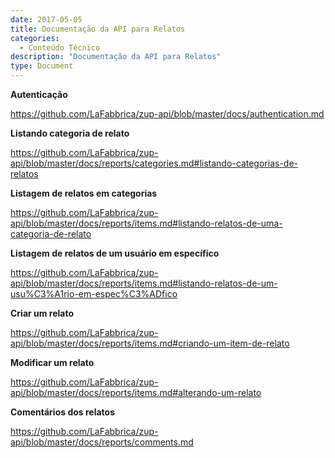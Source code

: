 ```yaml
---
date: 2017-05-05
title: Documentação da API para Relatos
categories:
  - Conteúdo Técnico
description: "Documentação da API para Relatos"
type: Document
---
```


__Autenticação__

https://github.com/LaFabbrica/zup-api/blob/master/docs/authentication.md

__Listando categoria de relato__

https://github.com/LaFabbrica/zup-api/blob/master/docs/reports/categories.md#listando-categorias-de-relatos

__Listagem de relatos em categorias__

https://github.com/LaFabbrica/zup-api/blob/master/docs/reports/items.md#listando-relatos-de-uma-categoria-de-relato

__Listagem de relatos de um usuário em específico__

https://github.com/LaFabbrica/zup-api/blob/master/docs/reports/items.md#listando-relatos-de-um-usu%C3%A1rio-em-espec%C3%ADfico

__Criar um relato__

https://github.com/LaFabbrica/zup-api/blob/master/docs/reports/items.md#criando-um-item-de-relato

__Modificar um relato__

https://github.com/LaFabbrica/zup-api/blob/master/docs/reports/items.md#alterando-um-relato

__Comentários dos relatos__

https://github.com/LaFabbrica/zup-api/blob/master/docs/reports/comments.md

